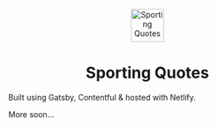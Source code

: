 <p align="center">
  <a href="https://www.sportingquotes.com">
    <img alt="Sporting Quotes" src="https://images.ctfassets.net/xyhqjsnzuimo/28Lvnn3k324GGSOmk6wK4g/aa5eeb136c6f79a3ee78568656cd49ed/sporting-quotes-horizontal.svg" width="60" />
  </a>
</p>
<h1 align="center">
  Sporting Quotes
</h1>

Built using Gatsby, Contentful & hosted with Netlify.

More soon...
